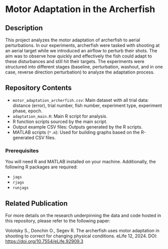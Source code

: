 
# Motor Adaptation in the Archerfish

## Description
This project analyzes the motor adaptation of archerfish to aerial perturbations. 
In our experiments, archerfish were tasked with shooting at an aerial target while we introduced an airflow to perturb their shots. 
The aim was to observe how quickly and effectively the fish could adapt to these disturbances and still hit their targets. 
The experiments were structured into different stages (baseline, perturbation, washout, and in one case, reverse direction perturbation) to analyze the adaptation process.

## Repository Contents
- `motor_adaptation_archerfish.csv`: Main dataset with all trial data: distance (error), trial number, fish number, experiment type, experiment phase, epoch.
- `adaptation_main.R`: Main R script for analysis.
- R function scripts sourced by the main script.
- Output example CSV files: Outputs generated by the R scripts.
- MATLAB scripts (`*.m`): Used for building graphs based on the R-generated CSV files.

### Prerequisites
You will need R and MATLAB installed on your machine. Additionally, the following R packages are required:
- `jags`
- `rjags`
- `runjags`

## Related Publication
For more details on the research underpinning the data and code hosted in this repository, please refer to the following paper:

Volotsky S., Donchin O., Segev R. The archerfish uses motor adaptation in shooting to correct for changing physical conditions. eLife 12, 2024. DOI: https://doi.org/10.7554/eLife.92909.3

